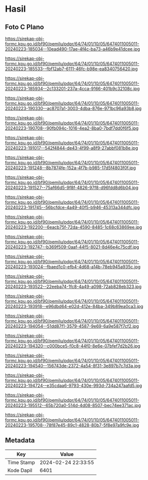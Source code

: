 # Hasil

## Foto C Plano

https://sirekap-obj-formc.kpu.go.id/bf90/pemilu/pdpr/64/74/01/10/05/6474011005011-20240223-185034--10ead490-17ae-4f4c-ba73-a46b9e41dcee.jpg

https://sirekap-obj-formc.kpu.go.id/bf90/pemilu/pdpr/64/74/01/10/05/6474011005011-20240223-185533--fbf12ab7-6111-46fc-b98e-ea8340756420.jpg

https://sirekap-obj-formc.kpu.go.id/bf90/pemilu/pdpr/64/74/01/10/05/6474011005011-20240223-185934--2c133201-237a-4cca-9166-401b9c32108c.jpg

https://sirekap-obj-formc.kpu.go.id/bf90/pemilu/pdpr/64/74/01/10/05/6474011005011-20240223-190330--ac8707a1-3003-4dba-876e-971bc96a93b8.jpg

https://sirekap-obj-formc.kpu.go.id/bf90/pemilu/pdpr/64/74/01/10/05/6474011005011-20240223-190708--90fb094c-1016-4ea2-8ba0-7bdf7dd0f6f5.jpg

https://sirekap-obj-formc.kpu.go.id/bf90/pemilu/pdpr/64/74/01/10/05/6474011005011-20240223-191017--542f4844-de43-4f99-a8f9-27abbf081b8e.jpg

https://sirekap-obj-formc.kpu.go.id/bf90/pemilu/pdpr/64/74/01/10/05/6474011005011-20240223-191248--8b7874fe-152a-4f7b-b985-17d5f4803f0f.jpg

https://sirekap-obj-formc.kpu.go.id/bf90/pemilu/pdpr/64/74/01/10/05/6474011005011-20240223-191527--75af66d5-9f8f-4826-97f8-d96fdd8d6b04.jpg

https://sirekap-obj-formc.kpu.go.id/bf90/pemilu/pdpr/64/74/01/10/05/6474011005011-20240223-191745--56bcfdce-4a49-40f5-b946-45313a344dfc.jpg

https://sirekap-obj-formc.kpu.go.id/bf90/pemilu/pdpr/64/74/01/10/05/6474011005011-20240223-192200--6eacb75f-72da-4590-8485-1c68c63869ee.jpg

https://sirekap-obj-formc.kpu.go.id/bf90/pemilu/pdpr/64/74/01/10/05/6474011005011-20240223-192747--b369f509-0aaf-44f5-8021-8d46e4c75cdf.jpg

https://sirekap-obj-formc.kpu.go.id/bf90/pemilu/pdpr/64/74/01/10/05/6474011005011-20240223-193024--fbaed1c0-efb4-4d68-a14b-78eb945a935c.jpg

https://sirekap-obj-formc.kpu.go.id/bf90/pemilu/pdpr/64/74/01/10/05/6474011005011-20240223-193522--22eeba74-1fc8-4a49-a098-72ab828eb323.jpg

https://sirekap-obj-formc.kpu.go.id/bf90/pemilu/pdpr/64/74/01/10/05/6474011005011-20240223-193918--e96dbd64-e02d-412e-84ba-349b89ea0ca3.jpg

https://sirekap-obj-formc.kpu.go.id/bf90/pemilu/pdpr/64/74/01/10/05/6474011005011-20240223-194054--51dd87f1-3579-4587-9e69-6a9e587f7cf2.jpg

https://sirekap-obj-formc.kpu.go.id/bf90/pemilu/pdpr/64/74/01/10/05/6474011005011-20240223-194320--c000bce5-f0c8-44f0-8e6e-07bfef7d2b26.jpg

https://sirekap-obj-formc.kpu.go.id/bf90/pemilu/pdpr/64/74/01/10/05/6474011005011-20240223-194540--156743de-2372-4a54-8f31-3e897b7c7d3a.jpg

https://sirekap-obj-formc.kpu.go.id/bf90/pemilu/pdpr/64/74/01/10/05/6474011005011-20240223-194724--e35cdaa6-9793-430e-993d-734a247aafd5.jpg

https://sirekap-obj-formc.kpu.go.id/bf90/pemilu/pdpr/64/74/01/10/05/6474011005011-20240223-195512--65b720a0-514d-4d08-8507-bec74ee371ac.jpg

https://sirekap-obj-formc.kpu.go.id/bf90/pemilu/pdpr/64/74/01/10/05/6474011005011-20240223-195708--78f87e45-89c1-4828-80b7-5f8e97a9fc9e.jpg


## Metadata

| Key        | Value               |
| ---------- | ------------------- |
| Time Stamp | 2024-02-24 22:33:55 |
| Kode Dapil | 6401                |



